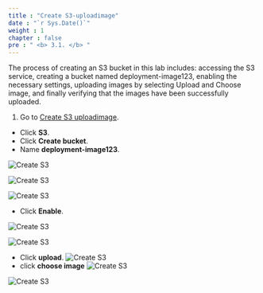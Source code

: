 ```yaml
---
title : "Create S3-uploadimage"
date : "`r Sys.Date()`"
weight : 1
chapter : false
pre : " <b> 3.1. </b> "
---
```


The process of creating an S3 bucket in this lab includes: accessing the S3 service, creating a bucket named deployment-image123, enabling the necessary settings, uploading images by selecting Upload and Choose image, and finally verifying that the images have been successfully uploaded.


1. Go to [Create S3 uploadimage](https://ap-southeast-1.console.aws.amazon.com/s3/home?region=ap-southeast-1#).
  + Click **S3**.
  + Click **Create bucket**.
  + Name **deployment-image123**.
  

![Create S3](/images/3.s3/CreateS3.png)

![Create S3](/images/3.s3/CreateS3-2.png)

![Create S3](/images/3.s3/CreateS3-3.png)

+ Click **Enable**.

![Create S3](/images/3.s3/CreateS3-4.png)

![Create S3](/images/3.s3/CreateS3-5.png)

+ Click **upload**.
![Create S3](/images/3.s3/CreateS3-6.png)
+ click **choose image**
![Create S3](/images/3.s3/CreateS3-7.png)

![Create S3](/images/3.s3/CreateS3-8.png)
  